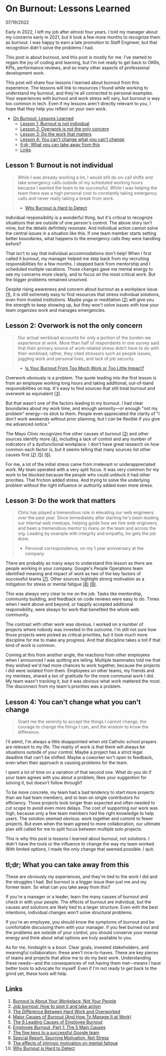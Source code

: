 # On Burnout: Lessons Learned

07/19/2022

Early in 2022, I left my job after almost four years. I told my manager about my
concerns early in 2021, but it took a few more months to recognize them as
burnout. I was happy to earn a late promotion to Staff Engineer, but that
recognition didn't solve the problems I had.

This post is about burnout, and this post is mostly for me. I've started to 
regain the joy of coding and learning, but I'm not ready to get back to OKRs,
KPIs, performance reviews, and so many other aspects of professional development
work.

This post will share four lessons I learned about burnout from this experience. 
The lessons will link to resources I found while working to understand my burnout,
and they're all connected to personal examples. Your experiences with burnout 
and work stress will vary, but burnout is way too common in tech. Even if my lessons
aren't directly relevant to you, I hope that they help you reflect on your own
work.

- [On Burnout: Lessons Learned](#on-burnout-lessons-learned)
  - [Lesson 1: Burnout is not individual](#lesson-1-burnout-is-not-individual)
  - [Lesson 2: Overwork is not the only concern](#lesson-2-overwork-is-not-the-only-concern)
  - [Lesson 3: Do the work that matters](#lesson-3-do-the-work-that-matters)
  - [Lesson 4: You can't change what you can't change](#lesson-4-you-cant-change-what-you-cant-change)
  - [tl;dr; What you can take away from this](#tldr-what-you-can-take-away-from-this)
  - [Links](#links)

## Lesson 1: Burnout is not individual

> While I was already working a lot, I would still do on-call shifts and take
> emergency calls outside of my scheduled working hours because I wanted the
> team to be successful. While I was helping the team there was a high personal
> cost to constantly taking emergency calls and never really taking a break from
> work.
>
> - [Why Burnout is Hard to Detect](https://doordash.engineering/2021/09/02/why-burnout-is-hard-to-detect/)

Individual responsibility is a wonderful thing, but it's critical to recognize
situations that are outside of one person's control. The above story isn't mine,
but the details definitely resonate. And individual action cannot solve the
central issues in a situation like this. If one team member starts setting
better boundaries, what happens to the emergency calls they were handling
before?

That isn't to say that individual accommodations don't help! When I first called
it burnout, my manager helped me step back from my recruiting responsibilities
for a few months. I stepped back from mentorship and I scheduled multiple
vacations. Those changes gave me mental energy to see my concerns more clearly,
and to focus on the most critical work. But the bigger problems remained
unsolved.

Despite rising awareness and concern about burnout as a workplace issue [(1)][1],
it is still extremely easy to find resources that stress individual solutions,
even from trusted institutions. Maybe yoga or meditation [(2)][2] will give you
the strength to keep showing up, but they won't solve issues with how your team
organizes work and manages emergencies.

## Lesson 2: Overwork is not the only concern

> Our actual workload accounts for only a portion of the burden we experience at
> work. More than half of respondents in one survey said that their primary
> source of work-related stress didn’t have to do with their workload; rather,
> they cited stressors such as people issues, juggling work and personal lives,
> and lack of job security.
>
> - [Is Your Burnout From Too Much Work or Too Little Impact?](https://hbr.org/2021/12/is-your-burnout-from-too-much-work-or-too-little-impact)

Overwork obviously is a problem. The quote leading into the first lesson is from
an employee working long hours and taking additional, out-of-band responsibilities
on top. It's easy to find sources that still treat burnout and overwork as
equivalent [(3)][3].

But that wasn't one of the factors leading to my burnout. I had clear boundaries
about my work time, and enough seniority—or enough "not my problem" energy—to
stick to them. People even appreciated the clarity of "I don't work weekends
without prior planning, but I _can_ be flexible if you give me advanced notice."

The Mayo Clinic recognizes five other causes of burnout [(2)][2] and other
sources identify more [(4)][4], including a lack of control and any number of
indicators of a dysfunctional workplace. I don't have great research on how
common each factor is, but it seems telling that many sources list other
causes first [(2)][2] [(5)][5] [(6)][6].

For me, a lot of the initial stress
came from irrelevant or underappreciated work. My team operated with a
very split focus. It was very common for my work to be blocked because the people
who could unblock it had other priorities. That friction added stress. And
trying to solve the underlying problem without the right influence or authority
added even more stress.

## Lesson 3: Do the work that matters

> Chris has played a tremendous role in elevating our web engineers over the
> past year. Since immediately after starting he's been leading our internal
> web meetups, helping guide how we hire web engineers, and been a tremendous
> mentor to many on the team and across the org. Leading by example with
> integrity and empathy, he gets the job done.
>
> - Personal correspondence, on my 1 year anniversary at the company

There are probably as many ways to understand this lesson as there are people
working in your company. Google's People Operations team identified meaning and
impact of work as two of the key factors of successful teams [(7)][7]. Other
sources highlight strong motivation as a mitigation for stress or mental
fatigue [(8)][8] [(9)][9].

This was always very clear to me on the job. Tasks like mentorship, community
building, and feedback on code reviews were easy to do. Times when I went
above and beyond, or happily accepted additional responsibility, were always for
work that benefited the whole web community.

The contrast with other work was obvious. I worked on a number of projects
where nobody was invested in the outcome. I'm still not sure how those projects
were picked as critical priorities, but it took much more discipline for me
to make any progress. And that discipline takes a toll if that kind of work is
common.

Coming at this from another angle, the reactions from other employees when I
announced I was quitting are telling. Multiple teammates told me that they
wished we'd had more chances to work together, because the projects I did were
isolated from them. Employees on other teams, my friends and my mentees, shared
a ton of gratitude for the more communal work I did. My team wasn't tracking it,
but it was obvious what work mattered the most. The disconnect from my team's
priorities was a problem.

## Lesson 4: You can't change what you can't change

> Grant me the serenity to accept the things I cannot change, the courage to
> change the things I can, and the wisdom to know the difference.

I'll admit, I'm always a little disappointed when old Catholic school prayers
are relevant to my life. The reality of work is that there will always be
situations outside of your control. Maybe a project has a strict legal deadline
that can't be shifted. Maybe a coworker isn't open to feedback, even when their
approach is causing problems for the team.

I spent a lot of time on a variation of that second one. What do
you do if your team agrees with you about a problem, likes your suggestion for
solving it, but doesn't follow through?

To be more concrete, my team had a bad tendency to start more projects than
we had team members, and to lean on single contributors for efficiency.
Those projects took longer than expected and often needed to cut scope to avoid
even more delays. The cost of supporting our work was high, because only a few 
team members had the right knowledge to help users.
The solution seemed obvious: work together and commit to fewer projects.
But even when the team agreed to more collaboration, our ultimate plan
still called for me to split focus between multiple solo projects.

This is why this post is lessons I learned about burnout, not solutions. I didn't
have the tools or the influence to change the way my team worked. With limited
options, I made the only change that seemed possible. I quit.

## tl;dr; What you can take away from this

These are obviously my experiences, and they're tied to the work I did and the
struggles I had. But burnout is a bigger issue than just me and my
former team. So what can you take away from this?

If you're a manager or a leader, learn the many causes of burnout and check in
with your people. The effects of burnout are individual, but the causes and
solutions are likely tied to a larger structure. Even with the best intentions,
individual changes won't solve structural problems.

If you're an employee, you should know the symptoms of burnout and be comfortable
discussing them with your manager. If you feel burned out and the problems
are outside of your control, you should conserve your mental energy and think
about what options are truly available to you.

As for me, hindsight is a boon. Clear goals, invested stakeholders, and meaningful
collaboration: these aren't nice-to-haves. These are key pieces of teams and
projects that allow me to do my best work. Understanding these needs—and the
consequences of not having them met—means I have better tools to advocate for
myself. Even if I'm not ready to get back to the grind yet, these tools will help.

## Links

1. [Burnout Is About Your Workplace, Not Your People][1]
2. [Job burnout: How to spot it and take action][2]
3. [The Difference Between Hard Work and Overworked][3]
4. [Major Causes of Burnout (And How To Manage It at Work)][4]
5. [The 6 Leading Causes of Employee Burnout][5]
6. [Employee Burnout, Part 1: The 5 Main Causes][6]
7. [The five keys to a successful Google team][7]
8. [Special Report: Spurring Motivation, Not Stress][8]
9. [The effects of intrinsic motivation on mental fatigue][9]
10. [Why Burnout is Hard to Detect](https://doordash.engineering/2021/09/02/why-burnout-is-hard-to-detect/)

[1]: https://hbr.org/2019/12/burnout-is-about-your-workplace-not-your-people 'Burnout Is About Your Workplace, Not Your People'
[2]: https://www.mayoclinic.org/healthy-lifestyle/adult-health/in-depth/burnout/art-20046642 'Job burnout: How to spot it and take action'
[3]: https://www.pridestaff.com/blog/hard-work-or-overworked/ 'The Difference Between Hard Work and Overworked'
[4]: https://www.indeed.com/career-advice/career-development/causes-of-burnout 'Major Causes of Burnout (And How To Manage It at Work)'
[5]: https://www.mywellbeingindex.org/blog/the-6-leading-causes-of-employee-burnout 'The 6 Leading Causes of Employee Burnout'
[6]: https://www.gallup.com/workplace/237059/employee-burnout-part-main-causes.aspx 'Employee Burnout, Part 1: The 5 Main Causes'
[7]: https://rework.withgoogle.com/blog/five-keys-to-a-successful-google-team/ 'The five keys to a successful Google team'
[8]: https://www.kornferry.com/institute/motivation-stress-innovation 'Special Report: Spurring Motivation, Not Stress'
[9]: https://journals.plos.org/plosone/article?id=10.1371/journal.pone.0243754 'The effects of intrinsic motivation on mental fatigue'
